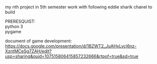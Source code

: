 my nth project in 5th semester
work with following eddie sharik chanel to build 

PRERESQUIST:<br>
python 3<br>
pygame <br>

document of game development: https://docs.google.com/presentation/d/1BZWT2_JuAHxLycj6nz-XzntMCeSg7ZAH/edit?usp=sharing&ouid=107515806415857232666&rtpof=true&sd=true